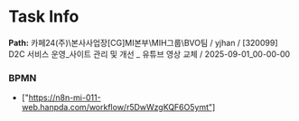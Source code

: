 # Task Info

**Path:** 카페24(주)\본사사업장\[CG]MI본부\MIH그룹\BVO팀 / yjhan / [320099] D2C 서비스 운영_사이트 관리 및 개선 _ 유튜브 영상 교체 / 2025-09-01_00-00-00

### BPMN
- ["https://n8n-mi-011-web.hanpda.com/workflow/r5DwWzgKQF6O5ymt"]

